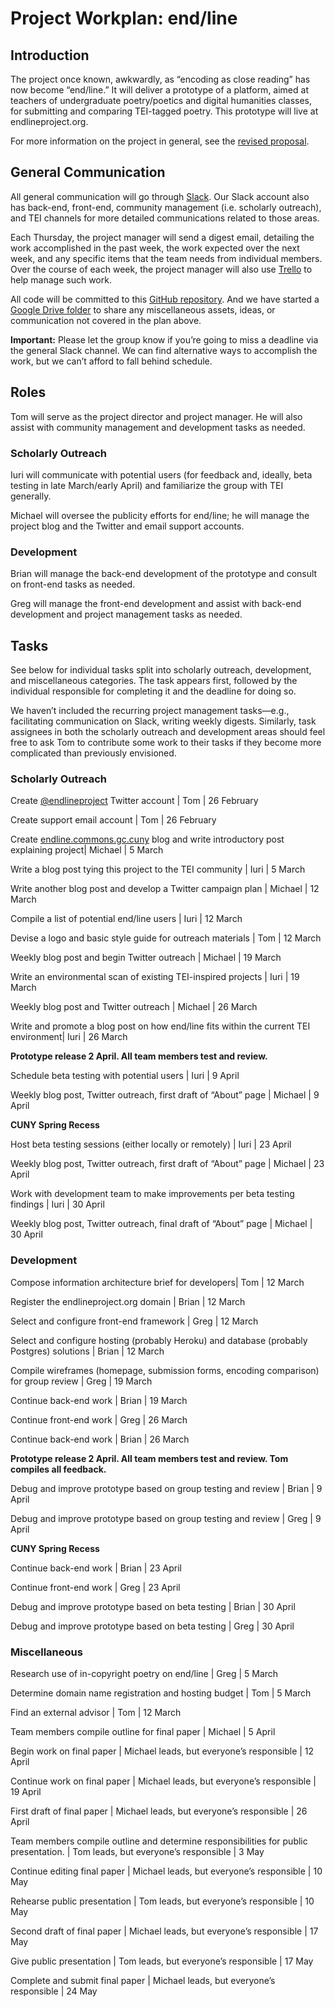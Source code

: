 # Project Workplan: end/line

## Introduction

The project once known, awkwardly, as “encoding as close reading” has now become “end/line.” It will deliver a prototype of a platform, aimed at teachers of undergraduate poetry/poetics and digital humanities classes, for submitting and comparing TEI-tagged poetry. This prototype will live at endlineproject.org.

For more information on the project in general, see the [revised proposal](https://github.com/tlewek/dh-praxis-16-17/blob/master/proposal/dh-praxis-proposal.md).

## General Communication

All general communication will go through [Slack](https://encodedpoetry.slack.com). Our Slack account also has back-end, front-end, community management (i.e. scholarly outreach), and TEI channels for more detailed communications related to those areas. 

Each Thursday, the project manager will send a digest email, detailing the work accomplished in the past week, the work expected over the next week, and any specific items that the team needs from individual members. Over the course of each week, the project manager will also use [Trello](https://trello.com) to help manage such work.

All code will be committed to this [GitHub repository](https://github.com/tlewek/encoded-poetry). And we have started a [Google Drive folder](https://drive.google.com/open?id=0B9stuL706rnfX1hFcV9CbkZTNmM) to share any miscellaneous assets, ideas, or communication not covered in the plan above.

**Important:** Please let the group know if you’re going to miss a deadline via the general Slack channel. We can find alternative ways to accomplish the work, but we can’t afford to fall behind schedule.

## Roles

Tom will serve as the project director and project manager. He will also assist with community management and development tasks as needed.

### Scholarly Outreach

Iuri will communicate with potential users (for feedback and, ideally, beta testing in late March/early April) and familiarize the group with TEI generally.

Michael will oversee the publicity efforts for end/line; he will manage the project blog and the Twitter and email support accounts.

### Development

Brian will manage the back-end development of the prototype and consult on front-end tasks as needed.

Greg will manage the front-end development and assist with back-end development and project management tasks as needed.

## Tasks

See below for individual tasks split into scholarly outreach, development, and miscellaneous categories. The task appears first, followed by the individual responsible for completing it and the deadline for doing so.

We haven’t included the recurring project management tasks—e.g., facilitating communication on Slack, writing weekly digests. Similarly, task assignees in both the scholarly outreach and development areas should feel free to ask Tom to contribute some work to their tasks if they become more complicated than previously envisioned.

### Scholarly Outreach

Create [@endlineproject](https://twitter.com/endlineproject) Twitter account | Tom | 26 February

Create support email account | Tom | 26 February

Create [endline.commons.gc.cuny](https://endline.commons.gc.cuny) blog and write introductory post explaining project| Michael | 5 March

Write a blog post tying this project to the TEI community | Iuri | 5 March

Write another blog post and develop a Twitter campaign plan | Michael | 12 March

Compile a list of potential end/line users | Iuri | 12 March

Devise a logo and basic style guide for outreach materials | Tom | 12 March

Weekly blog post and begin Twitter outreach | Michael | 19 March

Write an environmental scan of existing TEI-inspired projects | Iuri | 19 March
 
Weekly blog post and Twitter outreach | Michael | 26 March

Write and promote a blog post on how end/line fits within the current TEI environment| Iuri | 26 March
 
**Prototype release 2 April. All team members test and review.**

Schedule beta testing with potential users | Iuri | 9 April

Weekly blog post, Twitter outreach, first draft of “About” page | Michael | 9 April

**CUNY Spring Recess**

Host beta testing sessions (either locally or remotely) | Iuri | 23 April

Weekly blog post, Twitter outreach, first draft of “About” page | Michael | 23 April

Work with development team to make improvements per beta testing findings | Iuri | 30 April

Weekly blog post, Twitter outreach, final draft of “About” page | Michael | 30 April

### Development

Compose information architecture brief  for developers| Tom | 12 March

Register the endlineproject.org domain | Brian | 12 March

Select and configure front-end framework | Greg | 12 March

Select and configure hosting (probably Heroku) and database (probably Postgres) solutions | Brian | 12 March

Compile wireframes (homepage, submission forms, encoding comparison) for group review | Greg | 19 March

Continue back-end work | Brian | 19 March

Continue front-end work | Greg | 26 March

Continue back-end work | Brian | 26 March

**Prototype release 2 April. All team members test and review. Tom compiles all feedback.**

Debug and improve prototype based on group testing and review | Brian | 9 April

Debug and improve prototype based on group testing and review | Greg | 9 April

**CUNY Spring Recess**

Continue back-end work | Brian | 23 April

Continue front-end work | Greg | 23 April

Debug and improve prototype based on beta testing | Brian | 30 April

Debug and improve prototype based on beta testing | Greg | 30 April

### Miscellaneous

Research use of in-copyright poetry on end/line | Greg | 5 March

Determine domain name registration and hosting budget | Tom | 5 March

Find an external advisor | Tom | 12 March

Team members compile outline for final paper | Michael | 5 April

Begin work on final paper | Michael leads, but everyone’s responsible | 12 April

Continue work on final paper | Michael leads, but everyone’s responsible | 19 April

First draft of final paper | Michael leads, but everyone’s responsible | 26 April

Team members compile outline and determine responsibilities for public presentation. | Tom leads, but everyone’s responsible | 3 May

Continue editing final paper | Michael leads, but everyone’s responsible | 10 May

Rehearse public presentation | Tom leads, but everyone’s responsible | 10 May

Second draft of final paper | Michael leads, but everyone’s responsible | 17 May

Give public presentation | Tom leads, but everyone’s responsible | 17 May

Complete and submit final paper | Michael leads, but everyone’s responsible | 24 May

